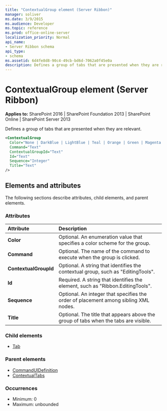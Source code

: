 ```yaml
---
title: "ContextualGroup element (Server Ribbon)"
manager: soliver
ms.date: 3/9/2015
ms.audience: Developer
ms.topic: reference
ms.prod: office-online-server
localization_priority: Normal
api_name:
- Server Ribbon schema
api_type:
- schema
ms.assetid: 6d4fe8d8-90c4-49cb-bd6d-7062a0f45e0a
description: Defines a group of tabs that are presented when they are relevant. 
---
```


# ContextualGroup element (Server Ribbon)

**Applies to:** SharePoint 2016 | SharePoint Foundation 2013 | SharePoint Online | SharePoint Server 2013
  
Defines a group of tabs that are presented when they are relevant. 
  
```XML
<ContextualGroup
  Color="None | DarkBlue | LightBlue | Teal | Orange | Green | Magenta | Yellow | Purple"
  Command="Text"
  ContextualGroupId="Text"
  Id="Text"
  Sequence="Integer"
  Title="Text"
/>
```

## Elements and attributes

The following sections describe attributes, child elements, and parent elements.

### Attributes

|**Attribute**|**Description**|
|:-----|:-----|
|**Color** <br/> |Optional. An enumeration value that specifies a color scheme for the group.  <br/> |
|**Command** <br/> |Optional. The name of the command to execute when the group is clicked.  <br/> |
|**ContextualGroupId** <br/> |Optional. A string that identifies the contextual group, such as "EditingTools".  <br/> |
|**Id** <br/> |Required. A string that identifies the element, such as "Ribbon.EditingTools".  <br/> |
|**Sequence** <br/> |Optional. An integer that specifies the order of placement among sibling XML nodes.  <br/> |
|**Title** <br/> |Optional. The title that appears above the group of tabs when the tabs are visible.  <br/> |
   
### Child elements

- [Tab](tab-element.md)
   
### Parent elements

- [CommandUIDefinition](commanduidefinition-element.md) 
- [ContextualTabs](contextualtabs-element.md) 
   
### Occurrences

- Minimum: 0
- Maximum: unbounded  
   

